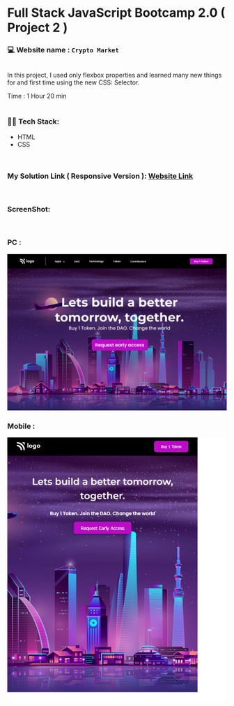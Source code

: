 # Full Stack JavaScript Bootcamp 2.0 ( Project 2 )
### 💻 Website name : `Crypto Market`
<br>
In this project, I used only flexbox properties and learned many new things for and first time using the new CSS: Selector.

Time : 1 Hour 20 min
<br>
<br>

### 👨‍💻 Tech Stack:
* HTML
* CSS
<br>

### My Solution Link ( Responsive Version ): <a href="https://ubiquitous-muffin-437443.netlify.app/" target="_blank"> Website Link</a>
<br>

### ScreenShot:
<br>


### PC :
<img src="./output.png" alt="Employee data" title="Employee Data title">

### Mobile :
<img src="./Mobile.png" alt="Employee data" title="Employee Data title">
